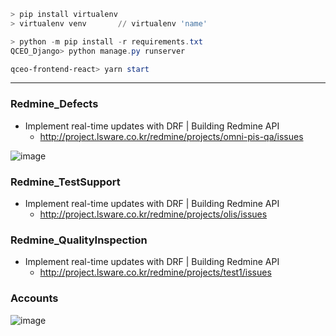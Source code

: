 ```powershell
> pip install virtualenv
> virtualenv venv		// virtualenv 'name'

> python -m pip install -r requirements.txt
QCEO_Django> python manage.py runserver

qceo-frontend-react> yarn start
```



----------



### Redmine_Defects

- Implement real-time updates with DRF | Building Redmine API
  - http://project.lsware.co.kr/redmine/projects/omni-pis-qa/issues

![image](https://user-images.githubusercontent.com/41619898/78514741-d142ec80-77ed-11ea-87b9-fe2e8140bc95.png)



### Redmine_TestSupport

- Implement real-time updates with DRF | Building Redmine API
  - http://project.lsware.co.kr/redmine/projects/olis/issues



### Redmine_QualityInspection

- Implement real-time updates with DRF | Building Redmine API
  - http://project.lsware.co.kr/redmine/projects/test1/issues



### Accounts

![image](https://user-images.githubusercontent.com/41619898/78620531-3b759300-78bb-11ea-8b02-60212d509d38.png)


